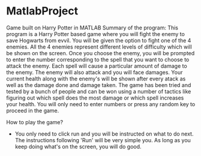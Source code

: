 # MatlabProject
Game built on Harry Potter in MATLAB 
Summary of the program:
This program is a Harry Potter based game where you will fight the enemy to save Hogwarts from evvil. You will be given the option to fight one of the 4 enemies.
All the 4 enemies represent different levels of difficulty which will be shown on the screen.
Once you choose the enemy, you will be prompted to enter the number corresponding to the spell that you want to choose to attack the enemy.
Each spell will cause a particular amount of damage to the enemy. The enemy will also attack and you will face damages. 
Your current health along with the enemy's will be shown after every atack as well as the damage done and damage taken. 
The game has been tried and tested by a bunch of people and can be won using a number of tactics like figuring out which spell does the most damage or which spell increases your health. 
You will only need to enter numbers or press any random key to proceed in the game.

How to play the game?
- You only need to click run and you will be instructed on what to do next. The instructions following 'Run' will be very simple you.
As long as you keep doing what's on the screen, you will do good.
